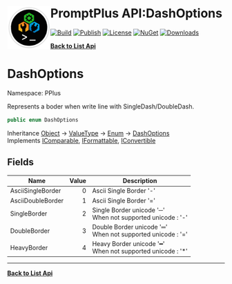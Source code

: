 # <img align="left" width="100" height="100" src="../images/icon.png">PromptPlus API:DashOptions 

[![Build](https://github.com/FRACerqueira/PromptPlus/workflows/Build/badge.svg)](https://github.com/FRACerqueira/PromptPlus/actions/workflows/build.yml)
[![Publish](https://github.com/FRACerqueira/PromptPlus/actions/workflows/publish.yml/badge.svg)](https://github.com/FRACerqueira/PromptPlus/actions/workflows/publish.yml)
[![License](https://img.shields.io/badge/License-MIT-yellow.svg)](https://github.com/FRACerqueira/PromptPlus/blob/master/LICENSE)
[![NuGet](https://img.shields.io/nuget/v/PromptPlus)](https://www.nuget.org/packages/PromptPlus/)
[![Downloads](https://img.shields.io/nuget/dt/PromptPlus)](https://www.nuget.org/packages/PromptPlus/)

[**Back to List Api**](./apis.md)

# DashOptions

Namespace: PPlus

Represents a boder when write line with SingleDash/DoubleDash.

```csharp
public enum DashOptions
```

Inheritance [Object](https://docs.microsoft.com/en-us/dotnet/api/system.object) → [ValueType](https://docs.microsoft.com/en-us/dotnet/api/system.valuetype) → [Enum](https://docs.microsoft.com/en-us/dotnet/api/system.enum) → [DashOptions](./pplus.dashoptions.md)<br>
Implements [IComparable](https://docs.microsoft.com/en-us/dotnet/api/system.icomparable), [IFormattable](https://docs.microsoft.com/en-us/dotnet/api/system.iformattable), [IConvertible](https://docs.microsoft.com/en-us/dotnet/api/system.iconvertible)

## Fields

| Name | Value | Description |
| --- | --: | --- |
| AsciiSingleBorder | 0 | Ascii Single Border '-' |
| AsciiDoubleBorder | 1 | Ascii Single Border '=' |
| SingleBorder | 2 | Single Border unicode '─' <br>When not supported unicode : '-' |
| DoubleBorder | 3 | Double Border unicode '═' <br>When not supported unicode : '=' |
| HeavyBorder | 4 | Heavy Border unicode '━' <br>When not supported unicode : '*' |


- - -
[**Back to List Api**](./apis.md)
